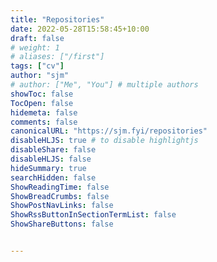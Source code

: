 ```yaml
---
title: "Repositories"
date: 2022-05-28T15:58:45+10:00
draft: false
# weight: 1
# aliases: ["/first"]
tags: ["cv"]
author: "sjm"
# author: ["Me", "You"] # multiple authors
showToc: false
TocOpen: false
hidemeta: false
comments: false
canonicalURL: "https://sjm.fyi/repositories"
disableHLJS: true # to disable highlightjs
disableShare: false
disableHLJS: false
hideSummary: true
searchHidden: false
ShowReadingTime: false
ShowBreadCrumbs: false
ShowPostNavLinks: false
ShowRssButtonInSectionTermList: false
ShowShareButtons: false


---
```


<div class="github-card" data-github="stuart-morrison/schemr" data-width="400" data-height="" data-theme="medium"></div>
<script src="//cdn.jsdelivr.net/github-cards/latest/widget.js"></script>

<div class="github-card" data-github="stuart-morrison/algos" data-width="400" data-height="" data-theme="medium"></div>
<script src="//cdn.jsdelivr.net/github-cards/latest/widget.js"></script>

<div class="github-card" data-github="stuart-morrison/sumo" data-width="400" data-height="" data-theme="medium"></div>
<script src="//cdn.jsdelivr.net/github-cards/latest/widget.js"></script>